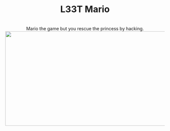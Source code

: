 <div align="center">
	<h1>L33T Mario</h1>
	<br>
	Mario the game but you rescue the princess by hacking.
	<br>
	<img src="https://raw.githubusercontent.com/mufeedvh/l33tmario/master/static/welcome-screen.png" height="300" width="600">
</div>